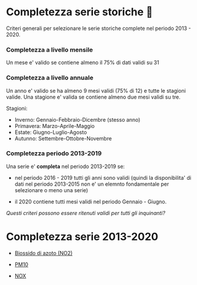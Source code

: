 # Completezza serie storiche :notebook_with_decorative_cover:

Criteri generali per selezionare le serie storiche complete nel periodo 2013 - 2020.

### Completezza a livello mensile

Un mese e' valido se contiene almeno il 75% di dati validi su 31

### Completezza a livello annuale

Un anno e' valido se ha almeno 9 mesi validi (75% di 12) e tutte le stagioni valide. Una stagione e' valida se contiene almeno due mesi validi su tre.

Stagioni: 

  - Inverno: Gennaio-Febbraio-Dicembre (stesso anno)
  - Primavera: Marzo-Aprile-Maggio
  - Estate: Giugno-Luglio-Agosto
  - Autunno: Settembre-Ottobre-Novembre
  
### Completezza periodo 2013-2019

Una serie e' **completa** nel periodo 2013-2019 se:

  - nel periodo 2016 - 2019 tutti gli anni sono validi (quindi la disponibilita' di dati nel periodo 2013-2015 non e' un elemnto fondamentale per selezionare o meno una serie)
  
  - il 2020 contiene tutti mesi validi nel periodo Gennaio - Giugno.
  
  
  *Questi criteri possono essere ritenuti validi per tutti gli inquinanti?*
  
  # Completezza serie 2013-2020
  
  - [Biossido di azoto (NO2)](./docs/no2.md)

  - [PM10](./docs/pm10.md)

  - [NOX](./docs/nox.md)
  
